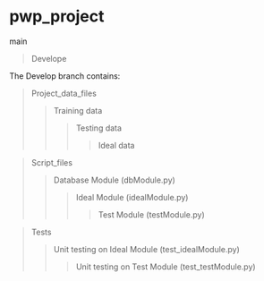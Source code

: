 # pwp_project

main
> Develope

The Develop branch contains:

> Project_data_files
>> Training data
>>> Testing data
>>>> Ideal data

> Script_files
>> Database Module (dbModule.py)
>>> Ideal Module (idealModule.py)
>>>> Test Module (testModule.py)

> Tests
>> Unit testing on Ideal Module (test_idealModule.py)
>>> Unit testing on Test Module (test_testModule.py)
